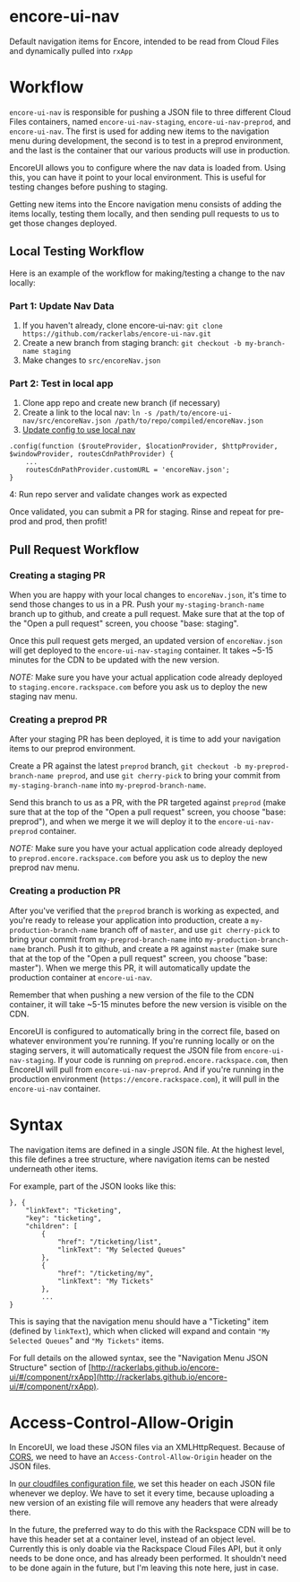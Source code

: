 encore-ui-nav
=============

Default navigation items for Encore, intended to be read from Cloud Files and dynamically pulled into `rxApp`


Workflow
========
`encore-ui-nav` is responsible for pushing a JSON file to three different Cloud Files containers, named `encore-ui-nav-staging`, `encore-ui-nav-preprod`, and `encore-ui-nav`. The first is used for adding new items to the navigation menu during development, the second is to test in a preprod environment, and the last is the container that our various products will use in production.

EncoreUI allows you to configure where the nav data is loaded from. Using this, you can have it point to your local environment. This is useful for testing changes before pushing to staging.

Getting new items into the Encore navigation menu consists of adding the items locally, testing them locally, and then sending pull requests to us to get those changes deployed.

Local Testing Workflow
---------------------

Here is an example of the workflow for making/testing a change to the nav locally:

### Part 1: Update Nav Data

1. If you haven't already, clone encore-ui-nav: `git clone https://github.com/rackerlabs/encore-ui-nav.git`
2. Create a new branch from staging branch: `git checkout -b my-branch-name staging`
3. Make changes to `src/encoreNav.json`

### Part 2: Test in local app

1. Clone app repo and create new branch (if necessary)
2. Create a link to the local nav: `ln -s /path/to/encore-ui-nav/src/encoreNav.json /path/to/repo/compiled/encoreNav.json`
3. [Update config to use local nav](http://rackerlabs.github.io/encore-ui/#/component/configs)
```
.config(function ($routeProvider, $locationProvider, $httpProvider, $windowProvider, routesCdnPathProvider) {
    ...
    routesCdnPathProvider.customURL = 'encoreNav.json';
}
```
4: Run repo server and validate changes work as expected

Once validated, you can submit a PR for staging. Rinse and repeat for pre-prod and prod, then profit!

Pull Request Workflow
---------------------

### Creating a staging PR

When you are happy with your local changes to `encoreNav.json`, it's time to send those changes to us in a PR. Push your `my-staging-branch-name` branch up to github, and create a pull request. Make sure that at the top of the "Open a pull request" screen, you choose "base: staging".

Once this pull request gets merged, an updated version of `encoreNav.json` will get deployed to the `encore-ui-nav-staging` container. It takes ~5-15 minutes for the CDN to be updated with the new version.

*NOTE:* Make sure you have your actual application code already deployed to `staging.encore.rackspace.com` before you ask us to deploy the new staging nav menu.

### Creating a preprod PR

After your staging PR has been deployed, it is time to add your navigation items to our preprod environment.

Create a PR against the latest `preprod` branch, `git checkout -b my-preprod-branch-name preprod`, and use `git cherry-pick` to bring your commit from `my-staging-branch-name` into `my-preprod-branch-name`.

Send this branch to us as a PR, with the PR targeted against `preprod` (make sure that at the top of the "Open a pull request" screen, you choose "base: preprod"), and when we merge it we will deploy it to the `encore-ui-nav-preprod` container.

*NOTE:* Make sure you have your actual application code already deployed to `preprod.encore.rackspace.com` before you ask us to deploy the new preprod nav menu.

### Creating a production PR

After you've verified that the `preprod` branch is working as expected, and you're ready to release your application into production, create a `my-production-branch-name` branch off of `master`, and use `git cherry-pick` to bring your commit from `my-preprod-branch-name` into `my-production-branch-name` branch. Push it to github, and create a `PR` against `master` (make sure that at the top of the "Open a pull request" screen, you choose "base: master"). When we merge this PR, it will automatically update the production container at `encore-ui-nav`.

Remember that when pushing a new version of the file to the CDN container, it will take ~5-15 minutes before the new version is visible on the CDN.

EncoreUI is configured to automatically bring in the correct file, based on whatever environment you're running. If you're running locally or on the staging servers, it will automatically request the JSON file from `encore-ui-nav-staging`. If your code is running on `preprod.encore.rackspace.com`, then EncoreUI will pull from `encore-ui-nav-preprod`. And if you're running in the production environment (`https://encore.rackspace.com`), it will pull in the `encore-ui-nav` container.


Syntax
======
The navigation items are defined in a single JSON file. At the highest level, this file defines a tree structure, where navigation items can be nested underneath other items.

For example, part of the JSON looks like this:

```
}, {
    "linkText": "Ticketing",
    "key": "ticketing",
    "children": [
        {
            "href": "/ticketing/list",
            "linkText": "My Selected Queues"
        },
        {
            "href": "/ticketing/my",
            "linkText": "My Tickets"
        },
        ...
}
```

This is saying that the navigation menu should have a "Ticketing" item (defined by `linkText`), which when clicked will expand and contain `"My Selected Queues`" and `"My Tickets"` items.

For full details on the allowed syntax, see the "Navigation Menu JSON Structure" section of [http://rackerlabs.github.io/encore-ui/#/component/rxApp](http://rackerlabs.github.io/encore-ui/#/component/rxApp).

Access-Control-Allow-Origin
===========================
In EncoreUI, we load these JSON files via an XMLHttpRequest. Because of [CORS](https://developer.mozilla.org/en-US/docs/Web/HTTP/Access_control_CORS), we need to have an `Access-Control-Allow-Origin` header on the JSON files.

In [our cloudfiles configuration file](./grunt-tasks/options/cloudfiles.js), we set this header on each JSON file whenever we deploy. We have to set it every time, because uploading a new version of an existing file will remove any headers that were already there.

In the future, the preferred way to do this with the Rackspace CDN will be to have this header set at a container level, instead of an object level. Currently this is only doable via the Rackspace Cloud Files API, but it only needs to be done once, and has already been performed. It shouldn't need to be done again in the future, but I'm leaving this note here, just in case.

